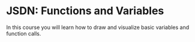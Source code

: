 # JSDN: Functions and Variables

In this course you will learn how to draw and visualize basic variables and function calls.
